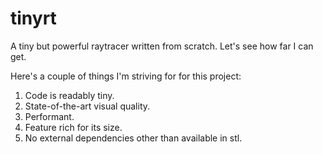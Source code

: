 # tinyrt
A tiny but powerful raytracer written from scratch. Let's see how far I can get.

Here's a couple of things I'm striving for for this project:
1. Code is readably tiny.
2. State-of-the-art visual quality.
3. Performant.
4. Feature rich for its size.
5. No external dependencies other than available in stl.
